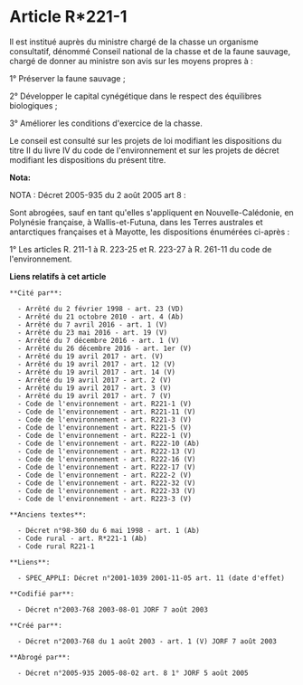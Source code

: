 # Article R*221-1

Il est institué auprès du ministre chargé de la chasse un organisme consultatif, dénommé Conseil national de la chasse et de
la faune sauvage, chargé de donner au ministre son avis sur les moyens propres à :

1° Préserver la faune sauvage ;

2° Développer le capital cynégétique dans le respect des équilibres biologiques ;

3° Améliorer les conditions d'exercice de la chasse.

Le conseil est consulté sur les projets de loi modifiant les dispositions du titre II du livre IV du code de l'environnement
et sur les projets de décret modifiant les dispositions du présent titre.

**Nota:**

NOTA : Décret 2005-935 du 2 août 2005 art 8 :

Sont abrogées, sauf en tant qu'elles s'appliquent en Nouvelle-Calédonie, en Polynésie française, à Wallis-et-Futuna, dans les
Terres australes et antarctiques françaises et à Mayotte, les dispositions énumérées ci-après :

1° Les articles R. 211-1 à R. 223-25 et R. 223-27 à R. 261-11 du code de l'environnement.

**Liens relatifs à cet article**

	**Cité par**:

	  - Arrêté du 2 février 1998 - art. 23 (VD)
	  - Arrêté du 21 octobre 2010 - art. 4 (Ab)
	  - Arrêté du 7 avril 2016 - art. 1 (V)
	  - Arrêté du 23 mai 2016 - art. 19 (V)
	  - Arrêté du 7 décembre 2016 - art. 1 (V)
	  - Arrêté du 26 décembre 2016 - art. 1er (V)
	  - Arrêté du 19 avril 2017 - art. (V)
	  - Arrêté du 19 avril 2017 - art. 12 (V)
	  - Arrêté du 19 avril 2017 - art. 14 (V)
	  - Arrêté du 19 avril 2017 - art. 2 (V)
	  - Arrêté du 19 avril 2017 - art. 3 (V)
	  - Arrêté du 19 avril 2017 - art. 7 (V)
	  - Code de l'environnement - art. R221-1 (V)
	  - Code de l'environnement - art. R221-11 (V)
	  - Code de l'environnement - art. R221-3 (V)
	  - Code de l'environnement - art. R221-5 (V)
	  - Code de l'environnement - art. R222-1 (V)
	  - Code de l'environnement - art. R222-10 (Ab)
	  - Code de l'environnement - art. R222-13 (V)
	  - Code de l'environnement - art. R222-16 (V)
	  - Code de l'environnement - art. R222-17 (V)
	  - Code de l'environnement - art. R222-2 (V)
	  - Code de l'environnement - art. R222-32 (V)
	  - Code de l'environnement - art. R222-33 (V)
	  - Code de l'environnement - art. R223-3 (V)

	**Anciens textes**:

	  - Décret n°98-360 du 6 mai 1998 - art. 1 (Ab)
	  - Code rural - art. R*221-1 (Ab)
	  - Code rural R221-1

	**Liens**:

	  - SPEC_APPLI: Décret n°2001-1039 2001-11-05 art. 11 (date d'effet)

	**Codifié par**:

	  - Décret n°2003-768 2003-08-01 JORF 7 août 2003

	**Créé par**:

	  - Décret n°2003-768 du 1 août 2003 - art. 1 (V) JORF 7 août 2003

	**Abrogé par**:

	  - Décret n°2005-935 2005-08-02 art. 8 1° JORF 5 août 2005
